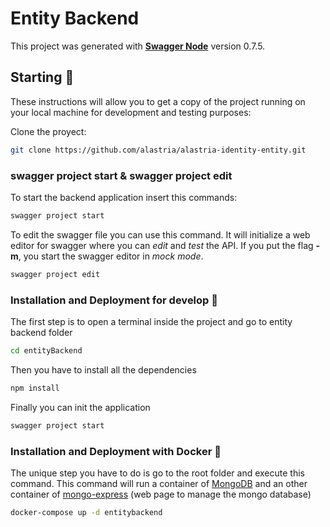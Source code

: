 # Entity Backend

This project was generated with **[Swagger Node](https://github.com/swagger-api/swagger-node)** version 0.7.5.

## Starting 🚀

These instructions will allow you to get a copy of the project running on your local machine for development and testing purposes:

Clone the proyect:

```sh
git clone https://github.com/alastria/alastria-identity-entity.git
```

### swagger project start & swagger project edit

To start the backend application insert this commands:

```sh
swagger project start
```

To edit the swagger file you can use this command. It will initialize a web editor for swagger where you can *edit* and *test* the API. If you put the flag **-m**, you start the swagger editor in *mock mode*.

```sh
swagger project edit
```

### Installation and Deployment for develop 🔧

The first step is to open a terminal inside the project and go to entity backend folder

```sh
cd entityBackend
```

Then you have to install all the dependencies

```sh
npm install
```

Finally you can init the application

```sh
swagger project start
```

### Installation and Deployment with Docker 🔧

The unique step you have to do is go to the root folder and execute this command. This command will run a container of [MongoDB](https://docs.mongodb.com/manual/tutorial/) and an other container of [mongo-express](https://github.com/mongo-express/mongo-express#readme) (web page to manage the mongo database)

```sh
docker-compose up -d entitybackend
```
